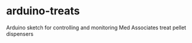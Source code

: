 # arduino-treats
Arduino sketch for controlling and monitoring Med Associates treat pellet dispensers
